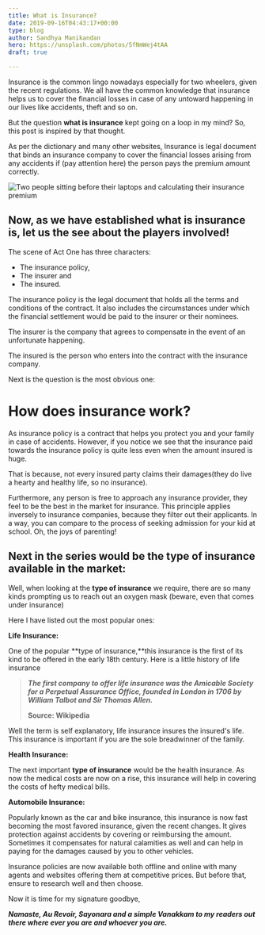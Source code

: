 ```yaml
---
title: What is Insurance?
date: 2019-09-16T04:43:17+00:00
type: blog
author: Sandhya Manikandan
hero: https://unsplash.com/photos/5fNmWej4tAA
draft: true

---
```

Insurance is the common lingo nowadays especially for two wheelers, given the recent regulations. We all have the common knowledge that insurance helps us to cover the financial losses in case of any untoward happening in our lives like accidents, theft and so on.

But the question **what is insurance** kept going on a loop in my mind? So, this post is inspired by that thought.

As per the dictionary and many other websites, Insurance is legal document that binds an insurance company to cover the financial losses arising from any accidents if (pay attention here) the person pays the premium amount correctly.

![Two people sitting before their laptops and calculating their insurance premium](/uploads/helloquence-5fNmWej4tAA-unsplash.jpg "Insurance")

## Now, as we have established what is insurance is, let us the see about the players involved!

The scene of Act One has three characters:

* The insurance policy,
* The insurer and
* The insured.

The insurance policy is the legal document that holds all the terms and conditions of the contract. It also includes the circumstances under which the financial settlement would be paid to the insurer or their nominees.

The insurer is the company that agrees to compensate in the event of an unfortunate happening.

The insured is the person who enters into the contract with the insurance company.

Next is the question is the most obvious one:

# How does insurance work?

As insurance policy is a contract that helps you protect you and your family in case of accidents. However, if you notice we see that the insurance paid towards the insurance policy is quite less even when the amount insured is huge.

That is because, not every insured party claims their damages(they do live a hearty and healthy life, so no insurance).

Furthermore, any person is free to approach any insurance provider, they feel to be the best in the market for insurance. This principle applies inversely to insurance companies, because they filter out their applicants. In a way, you can compare to the process of seeking admission for your kid at school. Oh, the joys of parenting!

## Next in the series would be the type of insurance available in the market:

Well, when looking at the **type of insurance** we require, there are so many kinds prompting us to reach out an oxygen mask (beware, even that comes under insurance)

Here I have listed out the most popular ones:

**Life Insurance:**

One of the popular **type of insurance,**this insurance is the first of its kind to be offered in the early 18th century. Here is a little history of life insurance

> **_The first company to offer life insurance was the Amicable Society for a Perpetual Assurance Office, founded in London in 1706 by William Talbot and Sir Thomas Allen._**
>
> **Source: Wikipedia**

Well the term is self explanatory, life insurance insures the insured's life. This insurance is important if you are the sole breadwinner of the family.

**Health Insurance:**

The next important **type of insurance** would be the health insurance. As now the medical costs are now on a rise, this insurance will help in covering the costs of hefty medical bills.

**Automobile Insurance:**

Popularly known as the car and bike insurance, this insurance is now fast becoming the most favored insurance, given the recent changes. It gives protection against accidents by covering or reimbursing the amount. Sometimes it compensates for natural calamities as well and can help in paying for the damages caused by you to other vehicles.

Insurance policies are now available both offline and online with many agents and websites offering them at competitive prices. But before that, ensure to research well and then choose.

Now it is time for my signature goodbye,

**_Namaste, Au Revoir, Sayonara and a simple Vanakkam to my readers out there where ever you are and whoever you are._**